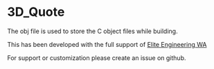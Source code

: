 # 3D_Quote

The obj file is used to store the C object files while building.





This has been developed with the full support of [Elite Engineering WA](https://www.elitewa.com.au)

For support or customization please create an issue on github.
